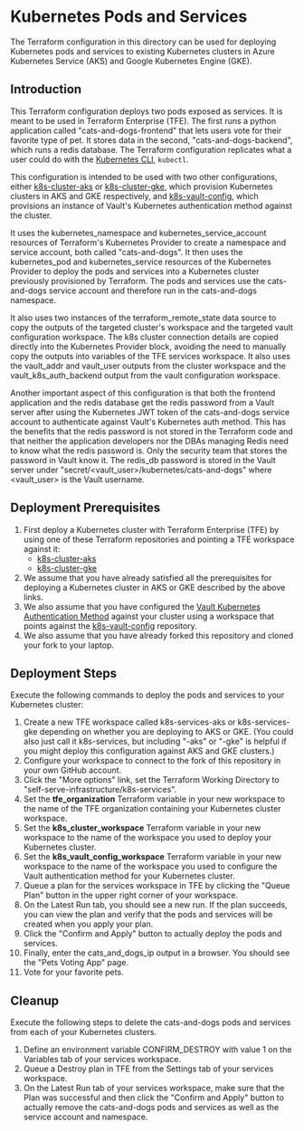 # Kubernetes Pods and Services
The Terraform configuration in this directory can be used for deploying Kubernetes pods and services to existing Kubernetes clusters in Azure Kubernetes Service (AKS) and Google Kubernetes Engine (GKE).

## Introduction
This Terraform configuration deploys two pods exposed as services. It is meant to be used in Terraform Enterprise (TFE). The first runs a python application called "cats-and-dogs-frontend" that lets users vote for their favorite type of pet. It stores data in the second, "cats-and-dogs-backend", which runs a redis database. The Terraform configuration replicates what a user could do with the [Kubernetes CLI](https://kubernetes.io/docs/tasks/tools/install-kubectl/), `kubectl`.

This configuration is intended to be used with two other configurations, either [k8s-cluster-aks](../../infrastructure-as-code/k8s-cluster-aks) or [k8s-cluster-gke](../../infrastructure-as-code/k8s-cluster-gke), which provision Kubernetes clusters in AKS and GKE respectively, and [k8s-vault-config](../../infrastructure-as-code/k8s-vault-config), which provisions an instance of Vault's Kubernetes authentication method against the cluster.

It uses the kubernetes_namespace and kubernetes_service_account resources of Terraform's Kubernetes Provider to create a namespace and service account, both called "cats-and-dogs". It then uses the kubernetes_pod and kubernetes_service resources of the Kubernetes Provider to deploy the pods and services into a Kubernetes cluster previously provisioned by Terraform. The pods and services use the cats-and-dogs service account and therefore run in the cats-and-dogs namespace.

It also uses two instances of the terraform_remote_state data source to copy the outputs of the targeted cluster's workspace and the targeted vault configuration workspace. The k8s cluster connection details are copied directly into the Kubernetes Provider block, avoiding the need to manually copy the outputs into variables of the TFE services workspace. It also uses the vault_addr and vault_user outputs from the cluster workspace and the vault_k8s_auth_backend output from the vault configuration workspace.

Another important aspect of this configuration is that both the frontend application and the redis database get the redis password from a Vault server after using the Kubernetes JWT token of the cats-and-dogs service account to authenticate against Vault's Kubernetes auth method. This has the benefits that the redis password is not stored in the Terraform code and that neither the application developers nor the DBAs managing Redis need to know what the redis password is. Only the security team that stores the password in Vault know it. The redis_db password is stored in the Vault server under "secret/<vault_user>/kubernetes/cats-and-dogs" where \<vault_user\> is the Vault username.

## Deployment Prerequisites

1. First deploy a Kubernetes cluster with Terraform Enterprise (TFE) by using one of these Terraform repositories and pointing a TFE workspace against it:
    - [k8s-cluster-aks](../../infrastructure-as-code/k8s-cluster-aks)
    - [k8s-cluster-gke](../../infrastructure-as-code/k8s-cluster-gke)
1. We assume that you have already satisfied all the prerequisites for deploying a Kubernetes cluster in AKS or GKE described by the above links.
1. We also assume that you have configured the [Vault Kubernetes Authentication Method](https://www.vaultproject.io/docs/auth/kubernetes.html) against your cluster using a workspace that points against the [k8s-vault-config](../../infrastructure-as-code/k8s-vault-config) repository.
1. We also assume that you have already forked this repository and cloned your fork to your laptop.


## Deployment Steps
Execute the following commands to deploy the pods and services to your Kubernetes cluster:

1. Create a new TFE workspace called k8s-services-aks or k8s-services-gke depending on whether you are deploying to AKS or GKE. (You could also just call it k8s-services, but including "-aks" or "-gke" is helpful if you might deploy this configuration against AKS and GKE clusters.)
1. Configure your workspace to connect to the fork of this repository in your own GitHub account.
1. Click the "More options" link, set the Terraform Working Directory to "self-serve-infrastructure/k8s-services".
1. Set the **tfe_organization** Terraform variable in your new workspace to the name of the TFE organization containing your Kubernetes cluster workspace.
1. Set the **k8s_cluster_workspace** Terraform variable in your new workspace to the name of the workspace you used to deploy your Kubernetes cluster.
1. Set the **k8s_vault_config_workspace** Terraform variable in your new workspace to the name of the workspace you used to configure the Vault authentication method for your Kubernetes cluster.
1. Queue a plan for the services workspace in TFE by clicking the "Queue Plan" button in the upper right corner of your workspace.
1. On the Latest Run tab, you should see a new run. If the plan succeeds, you can view the plan and verify that the pods and services will be created when you apply your plan.
1. Click the "Confirm and Apply" button to actually deploy the pods and services.
1. Finally, enter the cats_and_dogs_ip output in a browser. You should see the "Pets Voting App" page.
1. Vote for your favorite pets.


## Cleanup
Execute the following steps to delete the cats-and-dogs pods and services from each of your Kubernetes clusters.

1. Define an environment variable CONFIRM_DESTROY with value 1 on the Variables tab of your services workspace.
1. Queue a Destroy plan in TFE from the Settings tab of your services workspace.
1. On the Latest Run tab of your services workspace, make sure that the Plan was successful and then click the "Confirm and Apply" button to actually remove the cats-and-dogs pods and services as well as the service account and namespace.
